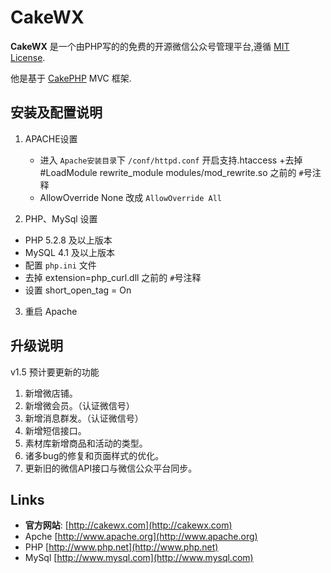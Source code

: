 # CakeWX

**CakeWX** 是一个由PHP写的的免费的开源微信公众号管理平台,遵循 [MIT License](https://github.com/niancode/CakeWX/blob/master/LICENSE).

他是基于 [CakePHP](http://www.cakephp.org) MVC 框架.

## 安装及配置说明

1. APACHE设置
    + 进入 `Apache安装目录`下 `/conf/httpd.conf`  开启支持.htaccess
    +去掉  #LoadModule rewrite_module modules/mod_rewrite.so  之前的 `#`号注释
    + AllowOverride None 改成  `AllowOverride All `

2. PHP、MySql 设置
  * PHP 5.2.8 及以上版本
  * MySQL 4.1 及以上版本
  * 配置 `php.ini` 文件
  * 去掉 extension=php_curl.dll 之前的 `#`号注释
  * 设置 short_open_tag = On

3. 重启 Apache


## 升级说明
v1.5 预计要更新的功能

1. 新增微店铺。
2. 新增微会员。（认证微信号）
3. 新增消息群发。（认证微信号）
4. 新增短信接口。
5. 素材库新增商品和活动的类型。
6. 诸多bug的修复和页面样式的优化。
7. 更新旧的微信API接口与微信公众平台同步。

## Links

  * **官方网站**: [http://cakewx.com](http://cakewx.com)
  * Apche [http://www.apache.org](http://www.apache.org)
  * PHP [http://www.php.net](http://www.php.net)
  * MySql [http://www.mysql.com](http://www.mysql.com)